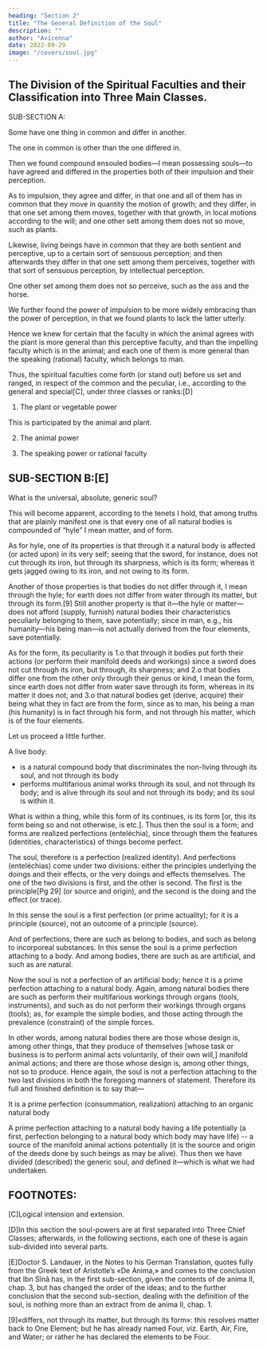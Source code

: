 ```yaml
---
heading: "Section 2"
title: "The General Definition of the Soul"
description: ""
author: "Avicenna"
date: 2022-09-29
image: "/covers/soul.jpg"
---
```



## The Division of the Spiritual Faculties and their Classification into Three Main Classes.

SUB-SECTION A:

Some have one thing in common and differ in another. 

The one in common is other than the one differed in. 

Then we found compound ensouled bodies—I mean possessing souls—to have agreed and differed in the properties both of their impulsion and their perception. 

As to impulsion, they agree and differ, in that one and all of them has in common that they move in quantity the motion of growth; and they differ, in that one set among them moves, together with that growth, in local motions according to the will; and one other sett among them does not so move, such as plants. 

Likewise, living beings have in common that they are both sentient and perceptive, up to a certain sort of sensuous perception; and then afterwards they differ in that one sett among them perceives, together with that sort of sensuous perception, by intellectual perception. 

One other set among them does not so perceive, such as the ass and the horse. 

We further found the power of impulsion to be more widely embracing than the power of perception, in that we found plants to lack the latter utterly. 

Hence we knew for certain that the faculty in which the animal agrees with the plant is more general than this perceptive faculty, and than the impelling faculty which is in the animal; and each one of them is more general than the speaking (rational) faculty, which belongs to man. 

Thus, the spiritual faculties come forth (or stand out) before us set and ranged, in respect of the common and the peculiar, i.e., according to the general and special[C], under three classes or ranks:[D]

1. The plant or vegetable power

This is participated by the animal and plant.

2. The animal power

3. The speaking power or rational faculty

<!-- Therefore, the primary parts of the soul, in contemplating it from the standpoint of its powers, are three. -->


## SUB-SECTION B:[E]

What is the <!-- To treat now of the definition of the Soul at large, I mean the --> universal, absolute, generic soul?

This will become apparent, according to the tenets I hold, that among truths that are plainly manifest one is that every one of all natural bodies is compounded of “hyle” I mean matter, and of form. 

As for hyle, one of its properties is that through it a natural body is affected (or acted upon) in its very self; seeing that the sword, for instance, does not cut through its iron, but through its sharpness, which is its form; whereas it gets jagged owing to its iron, and not owing to its form. 

Another of those properties is that bodies do not differ through it, I mean through the hyle; for earth does not differ from water through its matter, but through its form.[9] Still another property is that it—the hyle or matter—does not afford (supply, furnish) natural bodies their characteristics peculiarly belonging to them, save potentially; since in man, e.g., his humanity—his being man—is not actually derived from the four elements, save potentially.

As for the form, its peculiarity is 1.o that through it bodies put forth their actions (or perform their manifold deeds and workings) since a sword does not cut through its iron, but through, its sharpness; and 2.o that bodies differ one from the other only through their genus or kind, I mean the form, since earth does not differ from water save through its form, whereas in its matter it does not; and 3.o that natural bodies get (derive, acquire) their being what they in fact are from the form, since as to man, his being a man (his humanity) is in fact through his form, and not through his matter, which is of the four elements.

Let us proceed a little further. 

A live body:
- is a natural compound body that discriminates the non-living through its soul, and not through its body
- performs multifarious animal works through its soul, and not through its body; and is alive through its soul and not through its body; and its soul is within it.

What is within a thing, while this form of its continues, is its form [or, this its form being so and not otherwise, is etc.]. Thus then the soul is a form; and forms are realized perfections (enteléchia), since through them the features (identities, characteristics) of things become perfect. 

The soul, therefore is a perfection (realized identity). And perfections (enteléchias) come under two divisions: either the principles underlying the doings and their effects, or the very doings and effects themselves. The one of the two divisions is first, and the other is second. The first is the principle[Pg 29] (or source and origin), and the second is the doing and the effect (or trace).

In this sense the soul is a first perfection (or prime actuality); for it is a principle (source), not an outcome of a principle (source). 

And of perfections, there are such as belong to bodies, and such as belong to incorporeal substances. In this sense the soul is a prime perfection attaching to a body. And among bodies, there are such as are artificial, and such as are natural. 

Now the soul is not a perfection of an artificial body; hence it is a prime perfection attaching to a natural body. Again, among natural bodies there are such as perform their multifarious workings through organs (tools, instruments), and such as do not perform their workings through organs (tools); as, for example the simple bodies, and those acting through the prevalence (constraint) of the simple forces. 

In other words, among natural bodies there are those whose design is, among other things, that they produce of themselves [whose task or business is to perform animal acts voluntarily, of their own will,] manifold animal actions; and there are those whose design is, among other things, not so to produce. Hence again, the soul is not a perfection attaching to the two last divisions in both the foregoing manners of statement. Therefore its full and finished definition is to say that—

It is a prime perfection (consummation, realization) attaching to an organic natural body

A prime perfection attaching to a natural body having a life potentially (a first, perfection belonging to a natural body which body may have life) -- a source of the manifold animal actions potentially (it is the source and origin of the deeds done by such beings as may be alive). Thus then we have divided (described) the generic soul, and defined it—which is what we had undertaken.


## FOOTNOTES:

[C]Logical intension and extension.

[D]In this section the soul-powers are at first separated into Three Chief Classes; afterwards, in the following sections, each one of these is again sub-divided into several parts.

[E]Doctor S. Landauer, in the Notes to his German Translation, quotes fully from the Greek text of Aristotle’s «De Anima,» and comes to the conclusion that Ibn Sînâ has, in the first sub-section, given the contents of de anima II, chap. 3, but has changed the order of the ideas; and to the further conclusion that the second sub-section, dealing with the definition of the soul, is nothing more than an extract from de anima II, chap. 1.

[9]«differs, not through its matter, but through its form»: this resolves matter back to One Element; but he has already named Four, viz. Earth, Air, Fire, and Water; or rather he has declared the elements to be Four.
